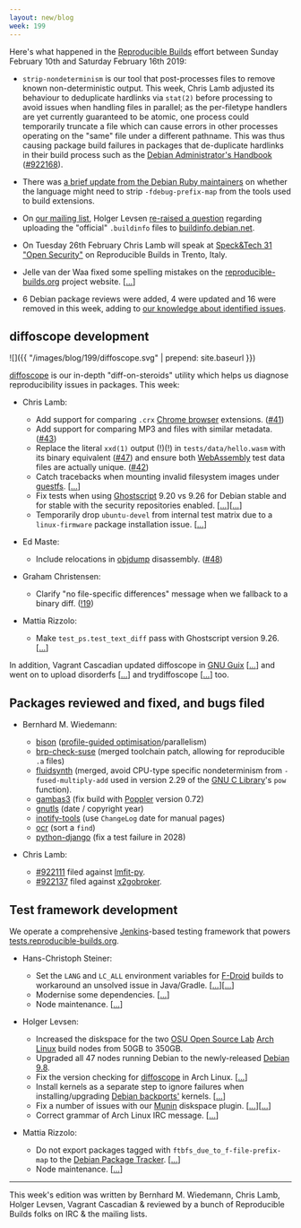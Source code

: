 ```yaml
---
layout: new/blog
week: 199
---
```


Here's what happened in the [Reproducible Builds](https://reproducible-builds.org) effort between Sunday February 10th and Saturday February 16th 2019:

* `strip-nondeterminism` is our tool that post-processes files to remove known non-deterministic output. This week, Chris Lamb adjusted its behaviour to deduplicate hardlinks via `stat(2)` before processing to avoid issues when handling files in parallel; as the per-filetype handlers are yet currently guaranteed to be atomic, one process could temporarily truncate a file which can cause errors in other processes operating on the "same" file under a different pathname. This was thus causing package build failures in packages that de-duplicate hardlinks in their build process such as the [Debian Administrator's Handbook](https://debian-handbook.info/) ([#922168](https://bugs.debian.org/#922168)).

* There was [a brief update from the Debian Ruby maintainers](https://bugs.debian.org/848660) on whether the language might need to strip `-fdebug-prefix-map` from the tools used to build extensions.

* On [our mailing list](https://lists.reproducible-builds.org/listinfo/rb-general), Holger Levsen [re-raised a question](https://lists.reproducible-builds.org/pipermail/rb-general/2019-February/001446.html) regarding uploading the "official" `.buildinfo` files to [buildinfo.debian.net](https://buildinfo.debian.net/).

* On Tuesday 26th February Chris Lamb will speak at [Speck&Tech 31 "Open Security"](https://www.eventbrite.com/e/specktech-31-open-security-tickets-53503912643) on Reproducible Builds in Trento, Italy.

* Jelle van der Waa fixed some spelling mistakes on the [reproducible-builds.org](https://reproducible-builds.org) project website. [[...](https://salsa.debian.org/reproducible-builds/reproducible-website/commit/dea014e)]

* 6 Debian package reviews were added, 4 were updated and 16 were removed in this week, adding to [our knowledge about identified issues](https://tests.reproducible-builds.org/debian/index_issues.html).

## diffoscope development

![]({{ "/images/blog/199/diffoscope.svg" | prepend: site.baseurl }})

[diffoscope](https://diffoscope.org/) is our in-depth "diff-on-steroids" utility which helps us diagnose reproducibility issues in packages. This week:

* Chris Lamb:
    * Add support for comparing `.crx` [Chrome browser](https://www.google.com/chrome/) extensions. ([#41](https://salsa.debian.org/reproducible-builds/diffoscope/issues/41))
    * Add support for comparing MP3 and files with similar metadata. ([#43](https://salsa.debian.org/reproducible-builds/diffoscope/issues/43))
    * Replace the literal `xxd(1)` output (!)(!)  in `tests/data/hello.wasm` with its binary equivalent ([#47](https://salsa.debian.org/reproducible-builds/diffoscope/issues/47)) and ensure both [WebAssembly](https://webassembly.org/) test data files are actually unique. ([#42](https://salsa.debian.org/reproducible-builds/diffoscope/issues/42))
    * Catch tracebacks when mounting invalid filesystem images under [guestfs](http://libguestfs.org/). [[...](https://salsa.debian.org/reproducible-builds/diffoscope/commit/03b9ffb)]
    * Fix tests when using [Ghostscript](https://www.ghostscript.com/) 9.20 vs 9.26 for Debian stable and for stable with the security repositories enabled. [[...](https://salsa.debian.org/reproducible-builds/diffoscope/commit/4a35e55)][[...](https://salsa.debian.org/reproducible-builds/diffoscope/commit/a7ad758)]
    * Temporarily drop `ubuntu-devel` from internal test matrix due to a `linux-firmware` package installation issue. [[...](https://salsa.debian.org/reproducible-builds/diffoscope/commit/fc3762e)]

* Ed Maste:
    * Include relocations in [objdump](https://en.wikipedia.org/wiki/Objdump) disassembly. ([#48](https://salsa.debian.org/reproducible-builds/diffoscope/issues/48))

* Graham Christensen:
    * Clarify "no file-specific differences" message when we fallback to a binary diff. ([!19](https://salsa.debian.org/reproducible-builds/diffoscope/merge_requests/19))

* Mattia Rizzolo:
    * Make `test_ps.test_text_diff` pass with Ghostscript version 9.26. [[...](https://salsa.debian.org/reproducible-builds/diffoscope/commit/de05b14)]

In addition, Vagrant Cascadian updated diffoscope in [GNU Guix](https://www.gnu.org/software/guix/) [[...](https://git.savannah.gnu.org/cgit/guix.git/commit/?id=295de8cc1af9afc2683cee332793bff1730bf1b3)] and went on to upload disorderfs [[...](https://git.savannah.gnu.org/cgit/guix.git/commit/?id=75d12c40f7edd7f3abaada916d1c2018bd3b0d46)] and trydiffoscope [[...](https://git.savannah.gnu.org/cgit/guix.git/commit/?id=706460a35754a47bf832a40de4f22271e7088226)] too.

## Packages reviewed and fixed, and bugs filed

* Bernhard M. Wiedemann:
    * [bison](https://build.opensuse.org/request/show/676711) ([profile-guided optimisation](https://en.wikipedia.org/wiki/Profile-guided_optimization)/parallelism)
    * [brp-check-suse](https://github.com/openSUSE/brp-check-suse/pull/10) (merged toolchain patch, allowing for reproducible `.a` files)
    * [fluidsynth](https://github.com/FluidSynth/fluidsynth/pull/512) (merged, avoid CPU-type specific nondeterminism from `-fused-multiply-add` used in version 2.29 of the [GNU C Library](https://en.wikipedia.org/wiki/GNU_C_Library)'s `pow` function).
    * [gambas3](https://gitlab.com/gambas/gambas/merge_requests/73) (fix build with [Poppler](https://poppler.freedesktop.org/) version 0.72)
    * [gnutls](https://gitlab.com/gnutls/gnutls/merge_requests/928) (date / copyright year)
    * [inotify-tools](https://github.com/rvoicilas/inotify-tools/pull/97) (use `ChangeLog` date for manual pages)
    * [ocr](https://build.opensuse.org/request/show/676592) (sort a `find`)
    * [python-django](https://github.com/django/django/pull/10994) (fix a test failure in 2028)

* Chris Lamb:
    * [#922111](https://bugs.debian.org/922111) filed against [lmfit-py](https://tracker.debian.org/pkg/lmfit-py).
    * [#922137](https://bugs.debian.org/922137) filed against [x2gobroker](https://tracker.debian.org/pkg/x2gobroker).



## Test framework development

We operate a comprehensive [Jenkins](https://jenkins.io/)-based testing framework that powers [tests.reproducible-builds.org](https://tests.reproducible-builds.org).

* Hans-Christoph Steiner:
    * Set the `LANG` and `LC_ALL` environment variables for [F-Droid](https://f-droid.org/en/) builds to workaround an unsolved issue in Java/Gradle. [[...](https://salsa.debian.org/qa/jenkins.debian.net/commit/a59dc0a4)][[...](https://salsa.debian.org/qa/jenkins.debian.net/commit/98ad8c97)]
    * Modernise some dependencies. [[...](https://salsa.debian.org/qa/jenkins.debian.net/commit/7c546c25)]
    * Node maintenance. [[...](https://salsa.debian.org/qa/jenkins.debian.net/commit/9282396e)]

* Holger Levsen:
    * Increased the diskspace for the two [OSU Open Source Lab](https://osuosl.org/) [Arch Linux](https://www.archlinux.org/) build nodes from 50GB to 350GB.
    * Upgraded all 47 nodes running Debian to the newly-released [Debian 9.8](https://www.debian.org/News/2019/20190216).
    * Fix the version checking for [diffoscope](https://diffoscope.org) in Arch Linux. [[...](https://salsa.debian.org/qa/jenkins.debian.net/commit/fbff602d)]
    * Install kernels as a separate step to ignore failures when installing/upgrading [Debian backports'](https://backports.debian.org/) kernels. [[...](https://salsa.debian.org/qa/jenkins.debian.net/commit/40a99c04)]
    * Fix a number of issues with our [Munin](http://munin-monitoring.org/) diskspace plugin. [[...](https://salsa.debian.org/qa/jenkins.debian.net/commit/5b5b68b9)][[...](https://salsa.debian.org/qa/jenkins.debian.net/commit/4c2f632a)]
    * Correct grammar of Arch Linux IRC message. [[...](https://salsa.debian.org/qa/jenkins.debian.net/commit/4ec06893)]

* Mattia Rizzolo:
    * Do not export packages tagged with `ftbfs_due_to_f-file-prefix-map` to the [Debian Package Tracker](https://tracker.debian.org/). [[...](https://salsa.debian.org/qa/jenkins.debian.net/commit/24da7d58)]
    * Node maintenance. [[...](https://salsa.debian.org/qa/jenkins.debian.net/commit/b4652d1c)]


---

This week's edition was written by Bernhard M. Wiedemann, Chris Lamb, Holger Levsen, Vagrant Cascadian & reviewed by a bunch of Reproducible Builds folks on IRC & the mailing lists.
